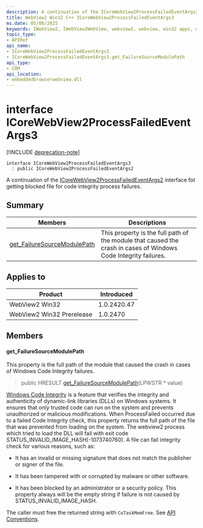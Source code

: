 ```yaml
---
description: A continuation of the ICoreWebView2ProcessFailedEventArgs2 interface fot getting blocked file for code integrity process failures.
title: WebView2 Win32 C++ ICoreWebView2ProcessFailedEventArgs3
ms.date: 05/06/2025
keywords: IWebView2, IWebView2WebView, webview2, webview, win32 apps, win32, edge, ICoreWebView2, ICoreWebView2Controller, browser control, edge html, ICoreWebView2ProcessFailedEventArgs3
topic_type: 
- APIRef
api_name:
- ICoreWebView2ProcessFailedEventArgs3
- ICoreWebView2ProcessFailedEventArgs3.get_FailureSourceModulePath
api_type:
- COM
api_location:
- embeddedbrowserwebview.dll
---
```


# interface ICoreWebView2ProcessFailedEventArgs3

[!INCLUDE [deprecation-note](../includes/deprecation-note.md)]

```
interface ICoreWebView2ProcessFailedEventArgs3
  : public ICoreWebView2ProcessFailedEventArgs2
```

A continuation of the [ICoreWebView2ProcessFailedEventArgs2](icorewebview2processfailedeventargs2.md#icorewebview2processfailedeventargs2) interface fot getting blocked file for code integrity process failures.

## Summary

 Members                        | Descriptions
--------------------------------|---------------------------------------------
[get_FailureSourceModulePath](#get_failuresourcemodulepath) | This property is the full path of the module that caused the crash in cases of Windows Code Integrity failures.

## Applies to

Product                         | Introduced
--------------------------------|---------------------------------------------
WebView2 Win32            |    1.0.2420.47
WebView2 Win32 Prerelease |    1.0.2470

## Members

#### get_FailureSourceModulePath

This property is the full path of the module that caused the crash in cases of Windows Code Integrity failures.

> public HRESULT [get_FailureSourceModulePath](#get_failuresourcemodulepath)(LPWSTR * value)

[Windows Code Integrity](/mem/intune/user-help/you-need-to-enable-code-integrity) is a feature that verifies the integrity and authenticity of dynamic-link libraries (DLLs) on Windows systems. It ensures that only trusted code can run on the system and prevents unauthorized or malicious modifications. When ProcessFailed occurred due to a failed Code Integrity check, this property returns the full path of the file that was prevented from loading on the system. The webview2 process which tried to load the DLL will fail with exit code STATUS_INVALID_IMAGE_HASH(-1073740760). A file can fail integrity check for various reasons, such as:

* It has an invalid or missing signature that does not match the publisher or signer of the file.

* It has been tampered with or corrupted by malware or other software.

* It has been blocked by an administrator or a security policy. This property always will be the empty string if failure is not caused by STATUS_INVALID_IMAGE_HASH.

The caller must free the returned string with `CoTaskMemFree`. See [API Conventions](/microsoft-edge/webview2/concepts/win32-api-conventions#strings).

